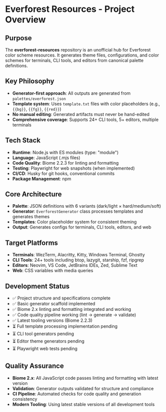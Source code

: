 # Everforest Resources - Project Overview

## Purpose
The **everforest-resources** repository is an unofficial hub for Everforest color scheme resources. It generates theme files, configurations, and color schemes for terminals, CLI tools, and editors from canonical palette definitions.

## Key Philosophy
- **Generator-first approach**: All outputs are generated from `palettes/everforest.json`
- **Template system**: Uses `template.txt` files with color placeholders (e.g., `{{bg}}`, `{{fg}}`, `{{red}}`)
- **No manual editing**: Generated artifacts must never be hand-edited
- **Comprehensive coverage**: Supports 24+ CLI tools, 5+ editors, multiple terminals

## Tech Stack
- **Runtime**: Node.js with ES modules (type: "module")
- **Language**: JavaScript (.mjs files)
- **Code Quality**: Biome 2.2.3 for linting and formatting
- **Testing**: Playwright for web snapshots (when implemented)
- **CI/CD**: Husky for git hooks, conventional commits
- **Package Management**: npm

## Core Architecture
- **Palette**: JSON definitions with 6 variants (dark/light × hard/medium/soft)
- **Generator**: `EverforestGenerator` class processes templates and generates themes
- **Templates**: Color placeholder system for consistent theming
- **Output**: Generates configs for terminals, CLI tools, editors, and web

## Target Platforms
- **Terminals**: WezTerm, Alacritty, Kitty, Windows Terminal, Ghostty
- **CLI Tools**: 24+ tools including btop, lazygit, starship, fzf, ripgrep
- **Editors**: Neovim, VS Code, JetBrains IDEs, Zed, Sublime Text
- **Web**: CSS variables with media queries

## Development Status
- ✅ Project structure and specifications complete
- ✅ Basic generator scaffold implemented
- ✅ Biome 2.x linting and formatting integrated and working
- ✅ Code quality pipeline working (lint → generate → validate)
- ✅ Latest tooling versions (Biome 2.2.3)
- ⏳ Full template processing implementation pending
- ⏳ CLI tool generators pending
- ⏳ Editor theme generators pending
- ⏳ Playwright web tests pending

## Quality Assurance
- **Biome 2.x**: All JavaScript code passes linting and formatting with latest version
- **Validation**: Generator outputs validated for structure and compliance
- **CI Pipeline**: Automated checks for code quality and generation consistency
- **Modern Tooling**: Using latest stable versions of all development tools
